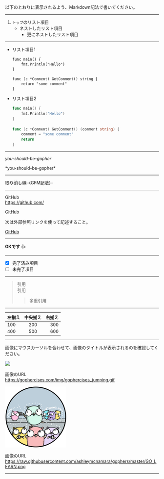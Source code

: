 
以下のとおりに表示されるよう、Markdown記法で書いてください。

***
1. `トップ`のリスト項目
    - ネストしたリスト項目
        - 更にネストしたリスト項目
***

- リスト項目1

    ```
    func main() {
        fmt.Println("Hello")
    }

    func (c *Comment) GetComment() string {
        return "some comment"
    }
    ```

- リスト項目2

    ```go
    func main() {
        fmt.Println("Hello")
    }

    func (c *Comment) GetComment() (comment string) {
        comment = "some comment"
        return
    }
    ```

***
*you-should-be-gopher*

\*you-should-be-gopher*

***
~~取り消し線（GFM記法）~~
***

GitHub  
https://github.com/

[GitHub](https://github.com/)

次は外部参照リンクを使って記述すること。

[GitHub](https://gist.github.com/bcts369/GitHub)

***
**OKです** :+1:
***

- [x] 完了済み項目  
- [ ] 未完了項目

***
>引用  
引用  
>>多重引用
***

| 左揃え | 中央揃え | 右揃え | 
|:---|:---:|---:| 
|100 |200 |300 | 
|400 |500 |600 |


***
画像にマウスカーソルを合わせて、画像のタイトルが表示されるのを確認してください。

![](https://gophercises.com/img/gophercises_jumping.gif)

画像のURL  
https://gophercises.com/img/gophercises_jumping.gif


<img src="https://raw.githubusercontent.com/ashleymcnamara/gophers/master/GO_LEARN.png" width="200px">

画像のURL  
https://raw.githubusercontent.com/ashleymcnamara/gophers/master/GO_LEARN.png

***


